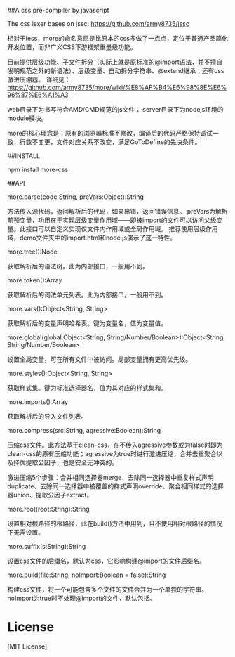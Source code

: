 ##A css pre-compiler by javascript

The css lexer bases on jssc: https://github.com/army8735/jssc

相对于less，more的命名意思是比原本的css多做了一点点，定位于普通产品简化开发位置，而非广义CSS下游框架重量级功能。

目前提供层级功能、子文件拆分（实际上就是原标准的@import语法，并不擅自发明规范之外的新语法）、层级变量、自动拆分字符串、@extend继承；还有css激进压缩器。
详细见：https://github.com/army8735/more/wiki/%E8%AF%B4%E6%98%8E%E6%96%87%E6%A1%A3

web目录下为书写符合AMD/CMD规范的js文件；
server目录下为nodejs环境的module模块。

more的核心理念是：原有的浏览器标准不修改，编译后的代码严格保持调试一致，行数不变更，文件对应关系不改变，满足GoToDefine的先决条件。

##INSTALL

npm install more-css

##API

more.parse(code:String, preVars:Object):String

方法传入源代码，返回解析后的代码，如果出错，返回错误信息。
preVars为解析前预变量，功用在于实现层级变量作用域——即被import的文件可以访问父级变量。此接口可以自定义实现仅文件内作用域或全局作用域。
推荐使用层级作用域，demo文件夹中的import.html和node.js演示了这一特性。

more.tree():Node

获取解析后的语法树。此为内部接口，一般用不到。

more.token():Array<Token>

获取解析后的词法单元列表。此为内部接口，一般用不到。

more.vars():Object<String, String>

获取解析后的变量声明哈希表。键为变量名，值为变量值。

more.global(global:Object<String, String/Number/Boolean>):Object<String, String/Number/Boolean>

设置全局变量，可在所有文件中被访问。局部变量拥有更高优先级。

more.styles():Object<String, String>

获取样式集。键为标准选择器名，值为其对应的样式集和。

more.imports():Array

获取解析后的导入文件列表。

more.compress(src:String, agressive:Boolean):String

压缩css文件。此方法基于clean-css，在不传入agressive参数或为false时即为clean-css的原有压缩功能；agressive为true时进行激进压缩，合并去重聚合以及择优提取公因子，也是安全无冲突的。

激进压缩5个步骤：合并相同选择器merge、去除同一选择器中重复样式声明duplicate、去除同一选择器中被覆盖的样式声明override、聚合相同样式的选择器union、提取公因子extract。

more.root(root:String):String

设置相对根路径的根路径，此在build()方法中用到，且不使用相对根路径的情况下无需设置。

more.suffix(s:String):String

设置css文件的后缀名，默认为css，它影响构建@import的文件后缀名。

more.build(file:String, noImport:Boolean = false):String

构建css文件，将一个可能包含多个文件的文件合并为一个单独的字符串。noImport为true时不处理@import的文件，默认包括。

# License

[MIT License]